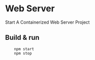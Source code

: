 # Web Server

Start A Containerized Web Server Project

## Build & run

```
    npm start
    npm stop
```